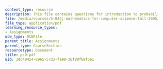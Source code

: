 ```yaml
---
content_type: resource
description: This file contains questions for introduction to probability.
file: /media/courses/6-042j-mathematics-for-computer-science-fall-2005/3dc48454096557d3fa9036f80f69f661_ps9.pdf
file_type: application/pdf
learning_resource_types:
- Assignments
ocw_type: OCWFile
parent_title: Assignments
parent_type: CourseSection
resourcetype: Document
title: ps9.pdf
uid: 3dc48454-0965-57d3-fa90-36f80f69f661
---
```

